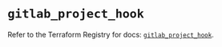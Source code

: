 # `gitlab_project_hook`

Refer to the Terraform Registry for docs: [`gitlab_project_hook`](https://registry.terraform.io/providers/gitlabhq/gitlab/16.8.1/docs/resources/project_hook).
